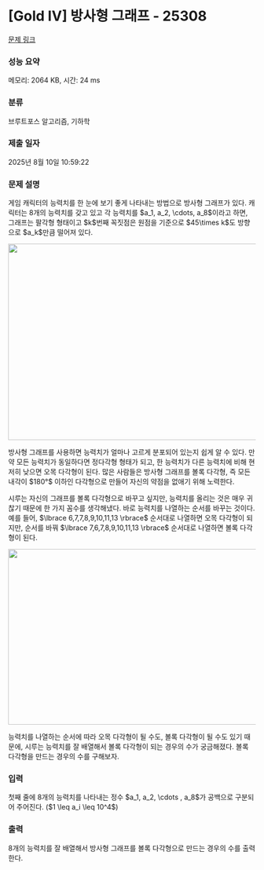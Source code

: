 # [Gold IV] 방사형 그래프 - 25308 

[문제 링크](https://www.acmicpc.net/problem/25308) 

### 성능 요약

메모리: 2064 KB, 시간: 24 ms

### 분류

브루트포스 알고리즘, 기하학

### 제출 일자

2025년 8월 10일 10:59:22

### 문제 설명

<p>게임 캐릭터의 능력치를 한 눈에 보기 좋게 나타내는 방법으로 방사형 그래프가 있다. 캐릭터는 8개의 능력치를 갖고 있고 각 능력치를 $a_1, a_2, \cdots, a_8$이라고 하면, 그래프는 팔각형 형태이고 $k$번째 꼭짓점은 원점을 기준으로 $45\times k$도 방향으로 $a_k$만큼 떨어져 있다.</p>

<p style="text-align: center;"><img alt="" src="https://upload.acmicpc.net/43d13e2d-6736-49e1-a0ef-d3a079ca7b49/-/preview/" style="height: 400px; width: 600px;"></p>

<p>방사형 그래프를 사용하면 능력치가 얼마나 고르게 분포되어 있는지 쉽게 알 수 있다. 만약 모든 능력치가 동일하다면 정다각형 형태가 되고, 한 능력치가 다른 능력치에 비해 현저히 낮으면 오목 다각형이 된다. 많은 사람들은 방사형 그래프를 볼록 다각형, 즉 모든 내각이 $180°$ 이하인 다각형으로 만들어 자신의 약점을 없애기 위해 노력한다.</p>

<p>시루는 자신의 그래프를 볼록 다각형으로 바꾸고 싶지만, 능력치를 올리는 것은 매우 귀찮기 때문에 한 가지 꼼수를 생각해냈다. 바로 능력치를 나열하는 순서를 바꾸는 것이다. 예를 들어, $\lbrace 6,7,7,8,9,10,11,13 \rbrace$ 순서대로 나열하면 오목 다각형이 되지만, 순서를 바꿔 $\lbrace 7,6,7,8,9,10,11,13 \rbrace$ 순서대로 나열하면 볼록 다각형이 된다.</p>

<p style="text-align: center;"><img alt="" src="https://upload.acmicpc.net/b1b6476b-78bc-426a-a826-b3be44aff8d5/-/preview/" style="height: 358px; width: 1000px;"></p>

<p>능력치를 나열하는 순서에 따라 오목 다각형이 될 수도, 볼록 다각형이 될 수도 있기 때문에, 시루는 능력치를 잘 배열해서 볼록 다각형이 되는 경우의 수가 궁금해졌다. 볼록 다각형을 만드는 경우의 수를 구해보자.</p>

### 입력 

 <p>첫째 줄에 8개의 능력치를 나타내는 정수 $a_1, a_2, \cdots , a_8$가 공백으로 구분되어 주어진다. ($1 \leq a_i \leq 10^4$)</p>

### 출력 

 <p>8개의 능력치를 잘 배열해서 방사형 그래프를 볼록 다각형으로 만드는 경우의 수를 출력한다.</p>

